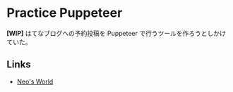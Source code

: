 # Practice Puppeteer

__[WIP]__ はてなブログへの予約投稿を Puppeteer で行うツールを作ろうとしかけていた。


## Links

- [Neo's World](https://neos21.net/)
